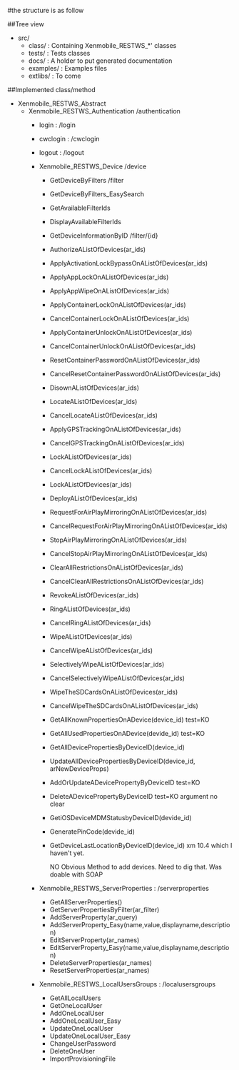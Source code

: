 #the structure is as follow

##Tree view
- src/
  - class/    : Containing Xenmobile_RESTWS_*' classes
  - tests/    : Tests classes
  - docs/     : A holder to put generated documentation
  - examples/ : Examples files
  - extlibs/  : To come

##Implemented class/method

  - Xenmobile_RESTWS_Abstract
    - Xenmobile_RESTWS_Authentication /authentication
      - login : /login
      - cwclogin : /cwclogin
      - logout : /logout
      - Xenmobile_RESTWS_Device /device
        - GetDeviceByFilters /filter
        - GetDeviceByFilters_EasySearch
        - GetAvailableFilterIds
        - DisplayAvailableFilterIds
        - GetDeviceInformationByID /filter/{id}
        - AuthorizeAListOfDevices(ar_ids)
        - ApplyActivationLockBypassOnAListOfDevices(ar_ids)
        - ApplyAppLockOnAListOfDevices(ar_ids)
        - ApplyAppWipeOnAListOfDevices(ar_ids)
        - ApplyContainerLockOnAListOfDevices(ar_ids)
        - CancelContainerLockOnAListOfDevices(ar_ids)
        - ApplyContainerUnlockOnAListOfDevices(ar_ids)
        - CancelContainerUnlockOnAListOfDevices(ar_ids)
        - ResetContainerPasswordOnAListOfDevices(ar_ids)
        - CancelResetContainerPasswordOnAListOfDevices(ar_ids)
        - DisownAListOfDevices(ar_ids)
        - LocateAListOfDevices(ar_ids)
        - CancelLocateAListOfDevices(ar_ids)
        - ApplyGPSTrackingOnAListOfDevices(ar_ids)
        - CancelGPSTrackingOnAListOfDevices(ar_ids)
        - LockAListOfDevices(ar_ids)
        - CancelLockAListOfDevices(ar_ids)
        - LockAListOfDevices(ar_ids)
        - DeployAListOfDevices(ar_ids)
        - RequestForAirPlayMirroringOnAListOfDevices(ar_ids)
        - CancelRequestForAirPlayMirroringOnAListOfDevices(ar_ids)
        - StopAirPlayMirroringOnAListOfDevices(ar_ids)
        - CancelStopAirPlayMirroringOnAListOfDevices(ar_ids)
        - ClearAllRestrictionsOnAListOfDevices(ar_ids)
        - CancelClearAllRestrictionsOnAListOfDevices(ar_ids)
        - RevokeAListOfDevices(ar_ids)
        - RingAListOfDevices(ar_ids)
        - CancelRingAListOfDevices(ar_ids)
        - WipeAListOfDevices(ar_ids)
        - CancelWipeAListOfDevices(ar_ids)
        - SelectivelyWipeAListOfDevices(ar_ids)
        - CancelSelectivelyWipeAListOfDevices(ar_ids)
        - WipeTheSDCardsOnAListOfDevices(ar_ids)
        - CancelWipeTheSDCardsOnAListOfDevices(ar_ids)
        - GetAllKnownPropertiesOnADevice(device_id) test=KO
        - GetAllUsedPropertiesOnADevice(devide_id) test=KO
        - GetAllDevicePropertiesByDeviceID(device_id)
        - UpdateAllDevicePropertiesByDeviceID(device_id, arNewDeviceProps)
        - AddOrUpdateADevicePropertyByDeviceID test=KO
        - DeleteADevicePropertyByDeviceID test=KO argument no clear
        - GetiOSDeviceMDMStatusbyDeviceID(devide_id)
        - GeneratePinCode(devide_id)
        - GetDeviceLastLocationByDeviceID(device_id) xm 10.4 which I haven't yet.

           NO Obvious Method to add devices.
           Need to dig that. Was doable with SOAP

      - Xenmobile_RESTWS_ServerProperties : /serverproperties
        - GetAllServerProperties()
        - GetServerPropertiesByFilter(ar_filter)
        - AddServerProperty(ar_query)
        - AddServerProperty_Easy(name,value,displayname,description)
        - EditServerProperty(ar_names)
        - EditServerProperty_Easy(name,value,displayname,description)
        - DeleteServerProperties(ar_names)
        - ResetServerProperties(ar_names)

      - Xenmobile_RESTWS_LocalUsersGroups : /localusersgroups
        - GetAllLocalUsers
        - GetOneLocalUser
        - AddOneLocalUser
        - AddOneLocalUser_Easy
        - UpdateOneLocalUser
        - UpdateOneLocalUser_Easy
        - ChangeUserPassword
        - DeleteOneUser
        - ImportProvisioningFile
